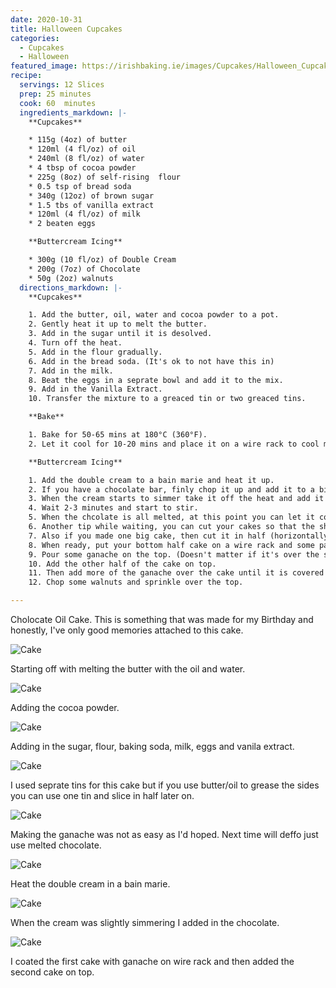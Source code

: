 ```yaml
---
date: 2020-10-31
title: Halloween Cupcakes
categories:
  - Cupcakes
  - Halloween
featured_image: https://irishbaking.ie/images/Cupcakes/Halloween_Cupcakes/Image_4.jpg
recipe:
  servings: 12 Slices
  prep: 25 minutes
  cook: 60  minutes
  ingredients_markdown: |-
    **Cupcakes**

    * 115g (4oz) of butter
    * 120ml (4 fl/oz) of oil
    * 240ml (8 fl/oz) of water
    * 4 tbsp of cocoa powder
    * 225g (8oz) of self-rising  flour
    * 0.5 tsp of bread soda
    * 340g (12oz) of brown sugar
    * 1.5 tbs of vanilla extract
    * 120ml (4 fl/oz) of milk
    * 2 beaten eggs

    **Buttercream Icing**

    * 300g (10 fl/oz) of Double Cream
    * 200g (7oz) of Chocolate
    * 50g (2oz) walnuts
  directions_markdown: |-
    **Cupcakes**

    1. Add the butter, oil, water and cocoa powder to a pot.
    2. Gently heat it up to melt the butter.
    3. Add in the sugar until it is desolved.
    4. Turn off the heat.
    5. Add in the flour gradually.
    6. Add in the bread soda. (It's ok to not have this in)
    7. Add in the milk.
    8. Beat the eggs in a seprate bowl and add it to the mix.
    9. Add in the Vanilla Extract.
    10. Transfer the mixture to a greaced tin or two greaced tins.

    **Bake**

    1. Bake for 50-65 mins at 180°C (360°F).
    2. Let it cool for 10-20 mins and place it on a wire rack to cool more.

    **Buttercream Icing**

    1. Add the double cream to a bain marie and heat it up.
    2. If you have a chocolate bar, finly chop it up and add it to a big bowl.
    3. When the cream starts to simmer take it off the heat and add it to the bowl of finely chopped chocolate. (I added the chocolate to the heated cream and worked just as well)
    4. Wait 2-3 minutes and start to stir.
    5. When the chcolate is all melted, at this point you can let it cool down until you're ready to add it to the cake. The more you let it cool the harder the ganache is going to be.
    6. Another tip while waiting, you can cut your cakes so that the shape will be more appealing. (I did not do this)
    7. Also if you made one big cake, then cut it in half (horizontally) so that we can place the second piece on top in step 10.
    8. When ready, put your bottom half cake on a wire rack and some parchment paper under the wire rack to catch the spillover of the ganach.
    9. Pour some ganache on the top. (Doesn't matter if it's over the sides yet)
    10. Add the other half of the cake on top.
    11. Then add more of the ganache over the cake until it is covered on top and the sides.
    12. Chop some walnuts and sprinkle over the top.

---
```

Cholocate Oil Cake. This is something that was made for my Birthday and honestly, I've only good memories attached to this cake.

![Cake](https://irishbaking.ie/images/Cupcakes/Halloween_Cupcakes/Image_1.jpg)

Starting off with melting the butter with the oil and water.

![Cake](https://irishbaking.ie/images/Cupcakes/Halloween_Cupcakes/Image_2.jpg)

Adding the cocoa powder.

![Cake](https://irishbaking.ie/images/Cupcakes/Halloween_Cupcakes/Image_3.jpg)

Adding in the sugar, flour, baking soda, milk, eggs and vanila extract.

![Cake](https://irishbaking.ie/images/Cupcakes/Halloween_Cupcakes/Image_4.jpg)

I used seprate tins for this cake but if you use butter/oil to grease the sides you can use one tin and slice in half later on.

![Cake](https://irishbaking.ie/images/Cupcakes/Halloween_Cupcakes/Image_5.jpg)

Making the ganache was not as easy as I'd hoped. Next time will deffo just use melted chocolate.

![Cake](https://irishbaking.ie/images/Cupcakes/Halloween_Cupcakes/Image_6.jpg)

Heat the double cream in a bain marie.

![Cake](https://irishbaking.ie/images/Cupcakes/Halloween_Cupcakes/Image_7.jpg)

When the cream was slightly simmering I added in the chocolate.

![Cake](https://irishbaking.ie/images/Cupcakes/Halloween_Cupcakes/Image_8.jpg)

I coated the first cake with ganache on wire rack and then added the second cake on top.

